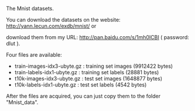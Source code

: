 The Mnist datasets.

You can download the datasets on the website: http://yann.lecun.com/exdb/mnist/ or

download them from my URL: http://pan.baidu.com/s/1mh0ICBI ( password: dlut ).

Four files are available: 

 - train-images-idx3-ubyte.gz : training set images (9912422 bytes) 
 - train-labels-idx1-ubyte.gz : training set labels (28881 bytes) 
 - t10k-images-idx3-ubyte.gz  : test set images (1648877 bytes) 
 - t10k-labels-idx1-ubyte.gz  : test set labels (4542 bytes)
 
After the files are acquired, you can just copy them to the folder "Mnist_data".
